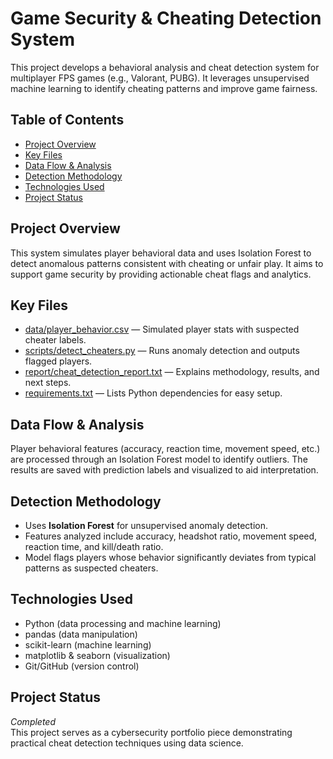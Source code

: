 # Game Security & Cheating Detection System

This project develops a behavioral analysis and cheat detection system for multiplayer FPS games (e.g., Valorant, PUBG). It leverages unsupervised machine learning to identify cheating patterns and improve game fairness.

## Table of Contents

- [Project Overview](#project-overview)
- [Key Files](#key-files)
- [Data Flow & Analysis](#data-flow--analysis)
- [Detection Methodology](#detection-methodology)
- [Technologies Used](#technologies-used)
- [Project Status](#project-status)

## Project Overview

This system simulates player behavioral data and uses Isolation Forest to detect anomalous patterns consistent with cheating or unfair play. It aims to support game security by providing actionable cheat flags and analytics.

## Key Files

- [data/player_behavior.csv](data/player_behavior.csv) — Simulated player stats with suspected cheater labels.
- [scripts/detect_cheaters.py](scripts/detect_cheaters.py) — Runs anomaly detection and outputs flagged players.
- [report/cheat_detection_report.txt](report/cheat_detection_report.txt) — Explains methodology, results, and next steps.
- [requirements.txt](requirements.txt) — Lists Python dependencies for easy setup.

## Data Flow & Analysis

Player behavioral features (accuracy, reaction time, movement speed, etc.) are processed through an Isolation Forest model to identify outliers. The results are saved with prediction labels and visualized to aid interpretation.

## Detection Methodology

- Uses **Isolation Forest** for unsupervised anomaly detection.
- Features analyzed include accuracy, headshot ratio, movement speed, reaction time, and kill/death ratio.
- Model flags players whose behavior significantly deviates from typical patterns as suspected cheaters.

## Technologies Used

- Python (data processing and machine learning)
- pandas (data manipulation)
- scikit-learn (machine learning)
- matplotlib & seaborn (visualization)
- Git/GitHub (version control)

## Project Status

*Completed*  
This project serves as a cybersecurity portfolio piece demonstrating practical cheat detection techniques using data science.



